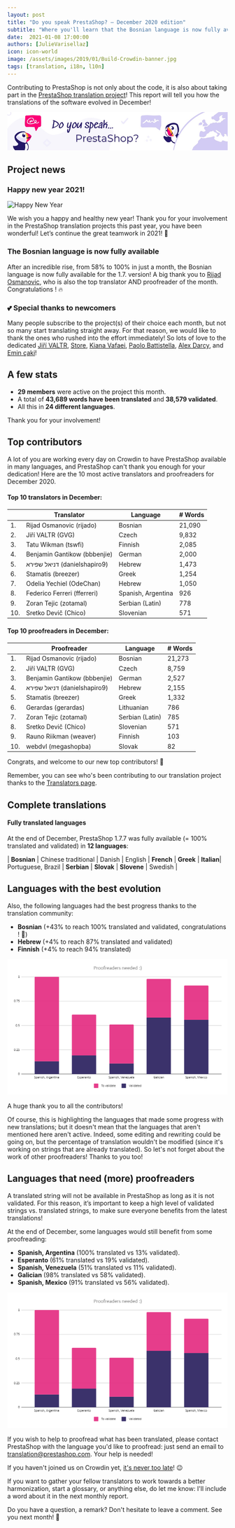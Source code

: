 ```yaml
---
layout: post
title: "Do you speak PrestaShop? – December 2020 edition"
subtitle: "Where you'll learn that the Bosnian language is now fully available"
date:  2021-01-08 17:00:00
authors: [JulieVarisellaz]
icon: icon-world
image: /assets/images/2019/01/Build-Crowdin-banner.jpg
tags: [translation, i18n, l10n]
---
```


Contributing to PrestaShop is not only about the code, it is also about taking part in the [PrestaShop translation project](https://crowdin.com/project/prestashop-official)! This report will tell you how the translations of the software evolved in December!

![Crowdin Monthly banner](/assets/images/2019/01/Build-Crowdin-banner.jpg)

## Project news

### Happy new year 2021!

![Happy New Year](https://lvpfn.stripocdn.email/content/guids/CABINET_309f2cc69b90f44bbc912e3ddf46c57f/images/47601608718667750.gif)

We wish you a happy and healthy new year! Thank you for your involvement in the PrestaShop translation projects this past year, you have been wonderful! Let’s continue the great teamwork in 2021! :muscle:

### The Bosnian language is now fully available
After an incredible rise, from 58% to 100% in just a month, the Bosnian language is now fully available for the 1.7. version! A big thank you to [Rijad Osmanovic](https://crowdin.com/profile/rijado), who is also the top translator AND proofreader of the month. Congratulations ! :fire:

### :two_hearts: Special thanks to newcomers 
 
Many people subscribe to the project(s) of their choice each month, but not so many start translating straight away. For that reason, we would like to thank the ones who rushed into the effort immediately! So lots of love to the dedicated [Jiří VALTR](https://crowdin.com/profile/gvg), [Store](https://crowdin.com/profile/helabasa), [Kiana Vafaei](https://crowdin.com/profile/k1994v), [Paolo Battistella](https://crowdin.com/profile/paolo.battistella), [Alex Darcy](https://crowdin.com/profile/nachtzehrer), and [Emin çaki](https://crowdin.com/profile/emincaki)!

## A few stats
 
* **29 members** were active on the project this month.
* A total of **43,689 words have been translated** and **38,579 validated**.
* All this in **24 different languages**.
 
Thank you for your involvement!

## Top contributors
 
A lot of you are working every day on Crowdin to have PrestaShop available in many languages, and PrestaShop can't thank you enough for your dedication! Here are the 10 most active translators and proofreaders for December 2020.
 
#### Top 10 translators in December:
 
| |Translator | Language | # Words
|-|---------- | -------- | ----------------
| 1. | Rijad Osmanovic (rijado) | Bosnian | 21,090
| 2. | Jiří VALTR (GVG) | Czech | 9,832
| 3. | Tatu Wikman (tswfi) | Finnish | 2,085
| 4. | Benjamin Gantikow (bbbenjie) | German | 2,000
| 5. | ‫דניאל שפירא‬‎ (danielshapiro9) | Hebrew | 1,473
| 6. | Stamatis (breezer) | Greek | 1,254
| 7. | Odelia Yechiel (OdeChan) | Hebrew | 1,050
| 8. | Federico Ferreri (fferreri) | Spanish, Argentina | 926
| 9. | Zoran Tejic (zotamal) | Serbian (Latin) | 778
| 10. | Sretko Devič (Chico) | Slovenian | 571
 

#### Top 10 proofreaders in December:
 
| | Proofreader | Language | # Words
|-| ---------- | -------- | ----------------
| 1. | Rijad Osmanovic (rijado) | Bosnian | 21,273
| 2. | Jiří VALTR (GVG) | Czech | 8,759
| 3. | Benjamin Gantikow (bbbenjie) | German | 2,527
| 4. | ‫דניאל שפירא‬‎ (danielshapiro9) | Hebrew | 2,155
| 5. | Stamatis (breezer) | Greek | 1,332
| 6. | Gerardas (gerardas) | Lithuanian | 786
| 7. | Zoran Tejic (zotamal) | Serbian (Latin) | 785
| 8. | Sretko Devič (Chico) | Slovenian | 571
| 9. | Rauno Riikman (weaver) | Finnish | 103
| 10. | webdvl (megashopba) | Slovak | 82
 
Congrats, and welcome to our new top contributors! :clap:
 
Remember, you can see who's been contributing to our translation project thanks to the [Translators page](http://translators.prestashop.com/).

 
## Complete translations
 
#### Fully translated languages
 
At the end of December, PrestaShop 1.7.7 was fully available (= 100% translated and validated) in **12 languages**:
 
| **Bosnian** | Chinese traditional | Danish | English | **French** | **Greek** | **Italian**| Portuguese, Brazil | **Serbian** | **Slovak** | **Slovene** | Swedish |

## Languages with the best evolution

Also, the following languages had the best progress thanks to the translation community:
 
* **Bosnian** (+43% to reach 100% translated and validated, congratulations ! :muscle:) 
* **Hebrew** (+4% to reach 87% translated and validated)
* **Finnish** (+4% to reach 94% translated)
 
![Best translation progress for December 2020](/assets/images/2021/01/build-crowdin-proofreading-dec20.png)

A huge thank you to all the contributors!
 
Of course, this is highlighting the languages that made some progress with new translations; but it doesn't mean that the languages that aren't mentioned here aren't active. Indeed, some editing and rewriting could be going on, but the percentage of translation wouldn't be modified (since it's working on strings that are already translated). So let's not forget about the work of other proofreaders! Thanks to you too!
 
 
## Languages that need (more) proofreaders
 
A translated string will not be available in PrestaShop as long as it is not validated. For this reason, it’s important to keep a high level of validated strings vs. translated strings, to make sure everyone benefits from the latest translations!
 
At the end of December, some languages would still benefit from some proofreading:
 
* **Spanish, Argentina** (100% translated vs 13% validated).
* **Esperanto** (61% translated vs 19% validated).
* **Spanish, Venezuela** (51% translated vs 11% validated).
* **Galician** (98% translated vs 58% validated).
* **Spanish, Mexico** (91% translated vs 56% validated).

![Languages that need proofreading](/assets/images/2021/01/build-crowdin-proofreading-dec20.png)
 
If you wish to help to proofread what has been translated, please contact PrestaShop with the language you'd like to proofread: just send an email to translation@prestashop.com. Your help is needed!
 
If you haven't joined us on Crowdin yet, [it's never too late](https://crowdin.com/project/prestashop-official)! :wink:
 
If you want to gather your fellow translators to work towards a better harmonization, start a glossary, or anything else, do let me know: I'll include a word about it in the next monthly report.
 
Do you have a question, a remark? Don't hesitate to leave a comment. See you next month! :raising_hand:
